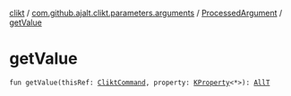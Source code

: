[clikt](../../index.md) / [com.github.ajalt.clikt.parameters.arguments](../index.md) / [ProcessedArgument](index.md) / [getValue](./get-value.md)

# getValue

`fun getValue(thisRef: `[`CliktCommand`](../../com.github.ajalt.clikt.core/-clikt-command/index.md)`, property: `[`KProperty`](https://kotlinlang.org/api/latest/jvm/stdlib/kotlin.reflect/-k-property/index.html)`<*>): `[`AllT`](index.md#AllT)